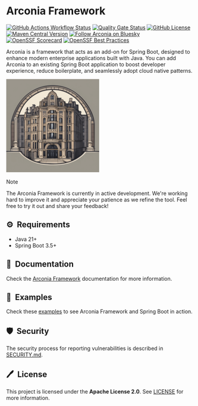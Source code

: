 # Arconia Framework

[![GitHub Actions Workflow Status](https://img.shields.io/github/actions/workflow/status/arconia-io/arconia/commit-stage.yml?branch=main&logo=GitHub&label=Build)](https://github.com/arconia-io/arconia/actions/workflows/commit-stage.yml?query=branch%3Amain)
[![Quality Gate Status](https://sonarcloud.io/api/project_badges/measure?project=arconia-io_arconia&metric=alert_status)](https://sonarcloud.io/summary/new_code?id=arconia-io_arconia)
[![GitHub License](https://img.shields.io/github/license/arconia-io/arconia?&logo=apache&label=License)](https://github.com/arconia-io/arconia/blob/main/LICENSE)
[![Maven Central Version](https://img.shields.io/maven-central/v/io.arconia/arconia-bom?logo=apache%20maven&label=Maven%20Central&color=purple)](https://central.sonatype.com/namespace/io.arconia)
[![Follow Arconia on Bluesky](https://img.shields.io/badge/Follow-blue?&logo=bluesky&logoColor=%23F5F5F5&label=Bluesky&color=%231185FE&link=https%3A%2F%2Fbsky.app%2Fprofile%2Farconia.io)](https://bsky.app/profile/arconia.io)
[![OpenSSF Scorecard](https://api.scorecard.dev/projects/github.com/arconia-io/arconia/badge)](https://scorecard.dev/viewer/?uri=github.com/arconia-io/arconia)
[![OpenSSF Best Practices](https://www.bestpractices.dev/projects/11241/badge)](https://www.bestpractices.dev/projects/11241)

Arconia is a framework that acts as an add-on for Spring Boot, designed to enhance modern enterprise applications built with Java. You can add Arconia to an existing Spring Boot application to boost developer experience, reduce boilerplate, and seamlessly adopt cloud native patterns.

<img src="arconia-logo.png" alt="The Arconia logo" height="250px" />

> [!NOTE]
> The Arconia Framework is currently in active development. We're working hard to improve it and appreciate your patience as we refine the tool. Feel free to try it out and share your feedback!

## ⚙️&nbsp; Requirements

* Java 21+
* Spring Boot 3.5+

## 📙&nbsp; Documentation

Check the [Arconia Framework](https://arconia.io/docs/arconia/latest/index.html) documentation for more information.

## 🌟&nbsp; Examples

Check these [examples](https://github.com/arconia-io/arconia-examples) to see Arconia Framework and Spring Boot in action.

## 🛡️&nbsp; Security

The security process for reporting vulnerabilities is described in [SECURITY.md](SECURITY.md).

## 🖊️&nbsp; License

This project is licensed under the **Apache License 2.0**. See [LICENSE](LICENSE) for more information.
